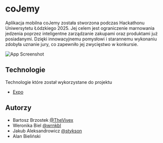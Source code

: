 
# coJemy

Aplikacja mobilna coJemy została stworzona podczas Hackathonu Uniwersytetu Łódzkiego 2025. Jej celem jest ograniczenie marnowania jedzenia poprzez inteligentne zarządzanie zakupami oraz produktami już posiadanymi. Dzięki innowacyjnemu pomysłowi i starannemu wykonaniu zdobyła uznanie jury, co zapewniło jej zwycięstwo w konkursie.


![App Screenshot](https://i.imgur.com/X3tVI5v.jpeg)

## Technologie
Technologie które został wykorzystane do projektu
 - [Expo](https://expo.dev/)


## Autorzy

- Bartosz Brzostek [@TheVivex](https://www.github.com/octokatherine)
- Weronika Biel [@wrnkbl](https://github.com/wrnkbl)
- Jakub Aleksandrowicz [@stykson](https://github.com/stykson)
- Alan Bieliński

